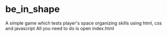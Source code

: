 # be_in_shape
A simple game which tests player's space organizing skills using html, css and javascript
All you need to do is open index.html
